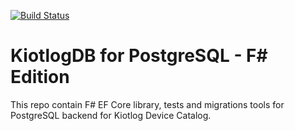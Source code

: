 [![Build Status](https://travis-ci.org/kiotlog/kiotlog-dbf.svg?branch=master)](https://travis-ci.org/kiotlog/kiotlogdbf)

# KiotlogDB for PostgreSQL - F# Edition

This repo contain F# EF Core library, tests and migrations tools for PostgreSQL backend for Kiotlog Device Catalog.
